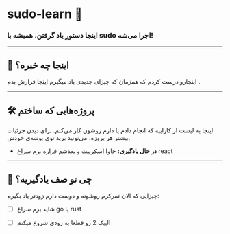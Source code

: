 # sudo-learn 🐧

### اینجا دستورِ یاد گرفتن، همیشه با sudo اجرا می‌شه!

---

## 🤔 اینجا چه خبره؟

اینجارو درست کردم که همزمان که چیزای جدیدی یاد میگیرم اینجا قرارش بدم .

---

## 🛠️ پروژه‌هایی که ساختم

اینجا یه لیست از کاراییه که انجام دادم یا دارم روشون کار می‌کنم. برای دیدن جزئیات بیشتر هر پروژه، می‌تونید برید توی پوشه‌ی خودش.


* **در حال یادگیری:** جاوا اسکریپت و بعدشم قراره برم سراغ react 

---

## 🎯 چی تو صف یادگیریه؟

چیزایی که الان تمرکزم روشونه و دوست دارم زودتر یاد بگیرم:

- [ ] شاید برم سراغ go یا rust 
- [ ]  الپیک 2 رو قطعا به زودی شروع میکنم

